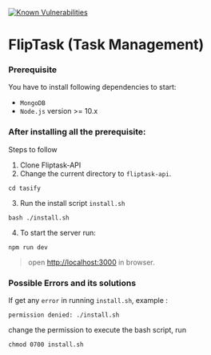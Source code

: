 [![Known Vulnerabilities](https://snyk.io/test/github/fliptask/fliptask-api/badge.svg)](https://snyk.io/test/github/fliptask/fliptask-api)

# FlipTask (Task Management)

### Prerequisite
You have to install following dependencies to start:

- `MongoDB`
- `Node.js` version >= 10.x

### After installing all the prerequisite:

Steps to follow

1.  Clone Fliptask-API
2.  Change the current directory to `fliptask-api`.
```
cd tasify
```
3. Run the install script `install.sh`
```
bash ./install.sh
```
4. To start the server run:
```
npm run dev 
```

> open <http://localhost:3000> in browser.

### Possible Errors and its solutions
If get any `error` in running `install.sh`,  example : 
```
permission denied: ./install.sh
```
change the permission to execute the bash script, run
```
chmod 0700 install.sh
```
